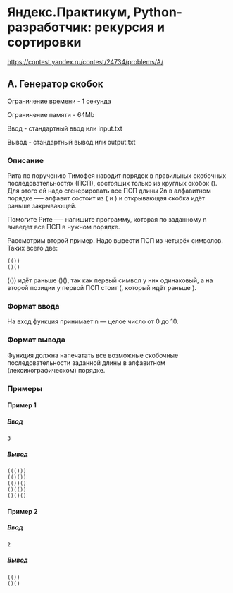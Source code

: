# Яндекс.Практикум, Python-разработчик: рекурсия и сортировки

https://contest.yandex.ru/contest/24734/problems/A/

## A. Генератор скобок

Ограничение времени - 1 секунда

Ограничение памяти - 64Mb

Ввод - стандартный ввод или input.txt

Вывод - стандартный вывод или output.txt


### Описание

Рита по поручению Тимофея наводит порядок в правильных скобочных последовательностях (ПСП), состоящих только из круглых скобок (). Для этого ей надо сгенерировать все ПСП длины 2n в алфавитном порядке —– алфавит состоит из ( и ) и открывающая скобка идёт раньше закрывающей.

Помогите Рите —– напишите программу, которая по заданному n выведет все ПСП в нужном порядке.

Рассмотрим второй пример. Надо вывести ПСП из четырёх символов. Таких всего две:

```
(())
()()
```

(()) идёт раньше ()(), так как первый символ у них одинаковый, а на второй позиции у первой ПСП стоит (, который идёт раньше ). 

### Формат ввода

На вход функция принимает n — целое число от 0 до 10. 

### Формат вывода

Функция должна напечатать все возможные скобочные последовательности заданной длины в алфавитном (лексикографическом) порядке.

### Примеры

#### Пример 1

##### Ввод
```
3
```

##### Вывод
```
((()))
(()())
(())()
()(())
()()()
```

#### Пример 2

##### Ввод
```
2
```

##### Вывод
```
(())
()()
```
